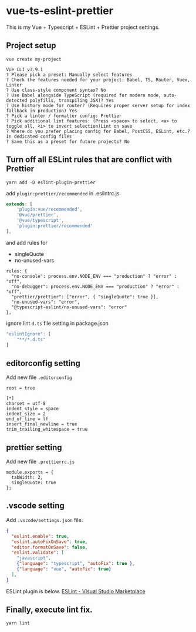 # vue-ts-eslint-prettier
This is my Vue + Typescript + ESLint + Prettier project settings.

## Project setup
```
vue create my-project

Vue CLI v3.9.1
? Please pick a preset: Manually select features
? Check the features needed for your project: Babel, TS, Router, Vuex, Linter
? Use class-style component syntax? No
? Use Babel alongside TypeScript (required for modern mode, auto-detected polyfills, transpiling JSX)? Yes
? Use history mode for router? (Requires proper server setup for index fallback in production) Yes
? Pick a linter / formatter config: Prettier
? Pick additional lint features: (Press <space> to select, <a> to toggle all, <i> to invert selection)Lint on save
? Where do you prefer placing config for Babel, PostCSS, ESLint, etc.? In dedicated config files
? Save this as a preset for future projects? No
```

## Turn off all ESLint rules that are conflict with Prettier
```
yarn add -D eslint-plugin-prettier
```

add `plugin:prettier/recommended` in .esilntrc.js

```javascript
extends: [
    'plugin:vue/recommended',
    '@vue/prettier',
    '@vue/typescript',
    'plugin:prettier/recommended'
],
```


and add rules for 

- singleQuote
- no-unused-vars

```
rules: {
  "no-console": process.env.NODE_ENV === "production" ? "error" : "off",
  "no-debugger": process.env.NODE_ENV === "production" ? "error" : "off",
  "prettier/prettier": ["error", { "singleQuote": true }],
  "no-unused-vars": "error",
  "@typescript-eslint/no-unused-vars": "error"
},
```

ignore lint `d.ts` file setting in package.json

```js
"eslintIgnore": [
    "**/*.d.ts"
]
```

## editorconfig setting
Add new file `.editorconfig`

```
root = true

[*]
charset = utf-8
indent_style = space
indent_size = 2
end_of_line = lf
insert_final_newline = true
trim_trailing_whitespace = true
```

## prettier setting
Add new file `.prettierrc.js`

```
module.exports = {
  tabWidth: 2,
  singleQuote: true
};
```

## .vscode setting
Add `.vscode/settings.json` file.

```json
{
  "eslint.enable": true,
  "eslint.autoFixOnSave": true,
  "editor.formatOnSave": false,
  "eslint.validate": [
    "javascript",
    {"language": "typescript", "autoFix": true },
    {"language": "vue", "autoFix": true}
  ],
}
```

ESLint plugin is below.
[ESLint - Visual Studio Marketplace](https://marketplace.visualstudio.com/items?itemName=dbaeumer.vscode-eslint)

## Finally, execute lint fix.

```
yarn lint
```
